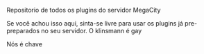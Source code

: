 Repositorio de todos os plugins do servidor MegaCity

Se você achou isso aqui, sinta-se livre para usar os plugins já pre-preparados no seu servidor.
O klinsmann é gay


Nós é chave
